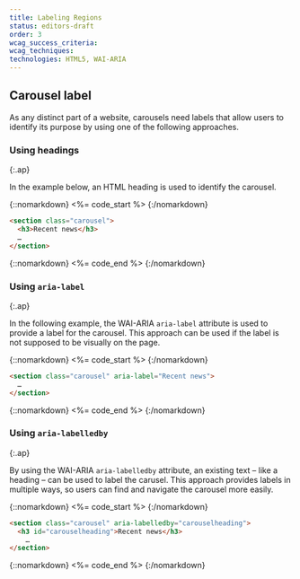 ```yaml
---
title: Labeling Regions
status: editors-draft
order: 3
wcag_success_criteria:
wcag_techniques:
technologies: HTML5, WAI-ARIA
---
```


## Carousel label

As any distinct part of a website, carousels need labels that allow users to identify its purpose by using one of the following approaches.

### Using headings
{:.ap}

In the example below, an HTML heading is used to identify the carousel.

{::nomarkdown}
<%= code_start %>
{:/nomarkdown}

~~~html
<section class="carousel">
  <h3>Recent news</h3>
  …
</section>
~~~

{::nomarkdown}
<%= code_end %>
{:/nomarkdown}

### Using `aria-label`
{:.ap}

In the following example, the WAI-ARIA `aria-label` attribute is used to provide a label for the carousel. This approach can be used if the label is not supposed to be visually on the page.

{::nomarkdown}
<%= code_start %>
{:/nomarkdown}

~~~html
<section class="carousel" aria-label="Recent news">
  …
</section>
~~~

{::nomarkdown}
<%= code_end %>
{:/nomarkdown}

### Using `aria-labelledby`
{:.ap}

By using the WAI-ARIA `aria-labelledby` attribute, an existing text – like a heading – can be used to label the carusel. This approach provides labels in multiple ways, so users can find and navigate the carousel more easily. 

{::nomarkdown}
<%= code_start %>
{:/nomarkdown}

~~~html
<section class="carousel" aria-labelledby="carouselheading">
  <h3 id="carouselheading">Recent news</h3>
    …
</section>
~~~

{::nomarkdown}
<%= code_end %>
{:/nomarkdown}